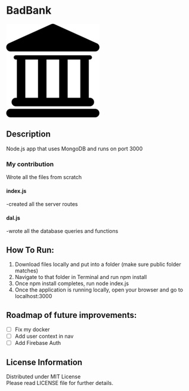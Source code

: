 # BadBank

<img src="./public/bank.png" width=250 height=250>

## Description
Node.js app that uses MongoDB and runs on port 3000 

### My contribution
Wrote all the files from scratch
#### index.js
-created all the server routes

#### dal.js
-wrote all the database queries and functions

## How To Run:
1. Download files locally and put into a folder (make sure public folder matches)
2. Navigate to that folder in Terminal and run npm install
3. Once npm install completes, run node index.js
4. Once the application is running locally, open your browser and go to localhost:3000

## Roadmap of future improvements:
- [ ] Fix my docker
- [ ] Add user context in nav
- [ ] Add Firebase Auth

## License Information
Distributed under MIT License  
Please read LICENSE file for further details.
